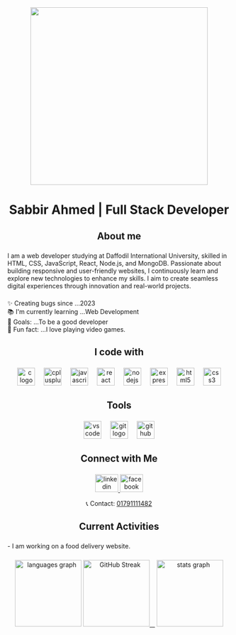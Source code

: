 <div align="center">
  <img height="400" src="https://i.ibb.co.com/0yn6LXz4/github-cover.jpg"  />
</div>

###

<h1 align="center">Sabbir Ahmed | Full Stack Developer</h1>

###

<h2 align="center">About me</h2>

###

<p align="left">I am a web developer studying at Daffodil International University, skilled in HTML, CSS, JavaScript, React, Node.js, and MongoDB. Passionate about building responsive and user-friendly websites, I continuously learn and explore new technologies to enhance my skills. I aim to create seamless digital experiences through innovation and real-world projects.</p>

###

<p align="left">✨ Creating bugs since ...2023<br>📚 I'm currently learning ...Web Development<br>🎯 Goals: ...To be a good developer<br>🎲 Fun fact: ...I love playing video games.</p>

###

<h2 align="center">I code with</h2>

###

<div align="center">
  <img src="https://skillicons.dev/icons?i=c" height="40" alt="c logo"  />
  <img width="12" />
  <img src="https://cdn.simpleicons.org/c++/00599C" height="40" alt="cplusplus logo"  />
  <img width="12" />
  <img src="https://cdn.jsdelivr.net/gh/devicons/devicon/icons/javascript/javascript-original.svg" height="40" alt="javascript logo"  />
  <img width="12" />
  <img src="https://cdn.jsdelivr.net/gh/devicons/devicon/icons/react/react-original.svg" height="40" alt="react logo"  />
  <img width="12" />
  <img src="https://cdn.simpleicons.org/nodedotjs/339933" height="40" alt="nodejs logo"  />
  <img width="12" />
  <img src="https://skillicons.dev/icons?i=express" height="40" alt="express logo"  />
  <img width="12" />
  <img src="https://cdn.simpleicons.org/html5/E34F26" height="40" alt="html5 logo"  />
  <img width="12" />
  <img src="https://cdn.simpleicons.org/css3/1572B6" height="40" alt="css3 logo"  />
</div>

###

<h2 align="center">Tools</h2>

###

<div align="center">
  <img src="https://cdn.jsdelivr.net/gh/devicons/devicon/icons/vscode/vscode-original.svg" height="40" alt="vscode logo"  />
  <img width="12" />
  <img src="https://cdn.jsdelivr.net/gh/devicons/devicon/icons/git/git-original.svg" height="40" alt="git logo"  />
  <img width="12" />
  <img src="https://cdn.jsdelivr.net/gh/devicons/devicon/icons/github/github-original.svg" height="40" alt="github logo"  />
</div>

###

<h2 align="center">Connect with Me</h2>

###

<div align="center">
  <a href="https://www.linkedin.com/in/sabbir-ahmed-77k/" target="_blank">
    <img src="https://raw.githubusercontent.com/maurodesouza/profile-readme-generator/master/src/assets/icons/social/linkedin/default.svg" width="52" height="40" alt="linkedin logo"  />
  </a>
  <a href="https://web.facebook.com/sabbir.solid/" target="_blank">
    <img src="https://raw.githubusercontent.com/maurodesouza/profile-readme-generator/master/src/assets/icons/social/facebook/default.svg" width="52" height="40" alt="facebook logo"  />
  </a>
  <p>📞 Contact: <a href="tel:+1234567890">01791111482</a></p>

</div>

###

<h2 align="center">Current Activities</h2>

###

<p align="left">- I am working on a food delivery website.</p>

###

<div align="center">
  <img src="https://github-readme-stats.vercel.app/api/top-langs?username=sabbirsolid&locale=en&hide_title=false&layout=compact&card_width=320&langs_count=5&theme=merko&hide_border=false&order=2" height="150" alt="languages graph"  />
<a href="https://git.io/streak-stats">
    <img src="https://nirzak-streak-stats.vercel.app?user=sabbirsolid&theme=dark" height="150" alt="GitHub Streak" />
  </a>

  <img src="https://github-readme-stats.vercel.app/api?username=sabbirsolid&hide_title=false&hide_rank=false&show_icons=true&include_all_commits=true&count_private=true&disable_animations=false&theme=merko&locale=en&hide_border=false&order=1" height="150" alt="stats graph"  />
</div>

###
